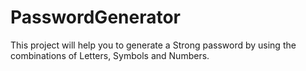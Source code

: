 # PasswordGenerator
This project will help you to generate a Strong password by using the combinations of Letters, Symbols and Numbers.
